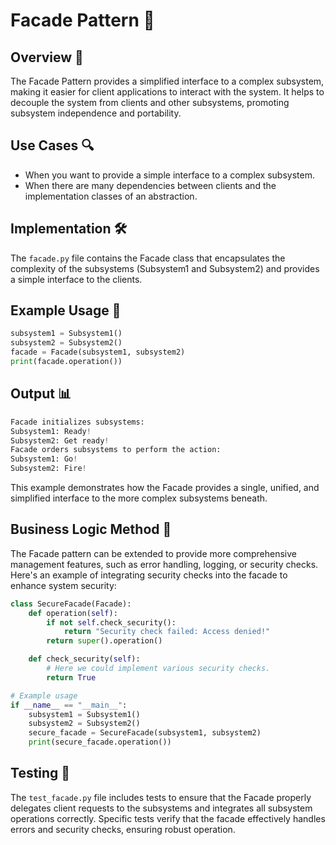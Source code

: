 # Facade Pattern 🏢

## Overview 📖
The Facade Pattern provides a simplified interface to a complex subsystem, making it easier for client applications to interact with the system. It helps to decouple the system from clients and other subsystems, promoting subsystem independence and portability.

## Use Cases 🔍
- When you want to provide a simple interface to a complex subsystem.
- When there are many dependencies between clients and the implementation classes of an abstraction.

## Implementation 🛠️
The `facade.py` file contains the Facade class that encapsulates the complexity of the subsystems (Subsystem1 and Subsystem2) and provides a simple interface to the clients.

## Example Usage 📝
```python
subsystem1 = Subsystem1()
subsystem2 = Subsystem2()
facade = Facade(subsystem1, subsystem2)
print(facade.operation())
```
## Output 📊
```python
Facade initializes subsystems:
Subsystem1: Ready!
Subsystem2: Get ready!
Facade orders subsystems to perform the action:
Subsystem1: Go!
Subsystem2: Fire!
```
This example demonstrates how the Facade provides a single, unified, and simplified interface to the more complex subsystems beneath.

## Business Logic Method 🧠

The Facade pattern can be extended to provide more comprehensive management features, such as error handling, logging, or security checks. Here's an example of integrating security checks into the facade to enhance system security:

```python
class SecureFacade(Facade):
    def operation(self):
        if not self.check_security():
            return "Security check failed: Access denied!"
        return super().operation()

    def check_security(self):
        # Here we could implement various security checks.
        return True

# Example usage
if __name__ == "__main__":
    subsystem1 = Subsystem1()
    subsystem2 = Subsystem2()
    secure_facade = SecureFacade(subsystem1, subsystem2)
    print(secure_facade.operation())
```

## Testing 🧪
The `test_facade.py` file includes tests to ensure that the Facade properly delegates client requests to the subsystems and integrates all subsystem operations correctly. Specific tests verify that the facade effectively handles errors and security checks, ensuring robust operation.